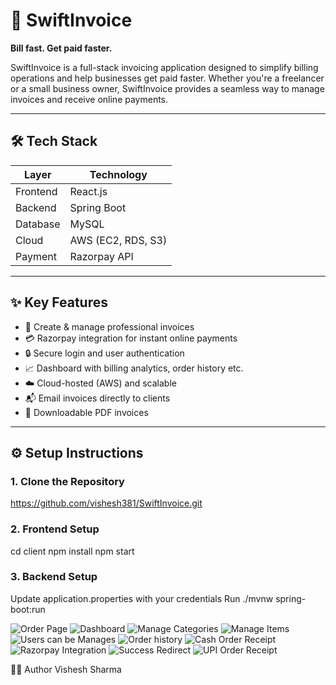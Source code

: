 # 🚀 SwiftInvoice  
**Bill fast. Get paid faster.**

SwiftInvoice is a full-stack invoicing application designed to simplify billing operations and help businesses get paid faster. Whether you're a freelancer or a small business owner, SwiftInvoice provides a seamless way to manage invoices and receive online payments.

---

## 🛠️ Tech Stack

| Layer        | Technology       |
|--------------|------------------|
| Frontend     | React.js         |
| Backend      | Spring Boot      |
| Database     | MySQL            |
| Cloud        | AWS (EC2, RDS, S3) |
| Payment      | Razorpay API     |

---

## ✨ Key Features

- 📄 Create & manage professional invoices  
- 💳 Razorpay integration for instant online payments  
- 🔒 Secure login and user authentication  
- 📈 Dashboard with billing analytics, order history etc.
- ☁️ Cloud-hosted (AWS) and scalable  
- 📬 Email invoices directly to clients  
- 🧾 Downloadable PDF invoices  

---
## ⚙️ Setup Instructions

### 1. Clone the Repository
https://github.com/vishesh381/SwiftInvoice.git

### 2. Frontend Setup
cd client
npm install
npm start

### 3. Backend Setup
Update application.properties with your credentials
Run ./mvnw spring-boot:run

![Order Page](https://github.com/user-attachments/assets/09557595-6709-4054-b1c1-501d9bb804a0)
![Dashboard](https://github.com/user-attachments/assets/a51c6dc1-b862-4fba-b3b6-1f9ccd4fdd82)
![Manage Categories](https://github.com/user-attachments/assets/781b2566-3123-4c7b-be98-96e687ffd43d)
![Manage Items](https://github.com/user-attachments/assets/cc81b4fc-1528-44c5-9c4f-0bcda2831333)
![Users can be Manages](https://github.com/user-attachments/assets/ddbb4d0d-88e4-4599-9af2-16c026afd285)
![Order history](https://github.com/user-attachments/assets/88f49ce5-09f1-4e28-a3d6-37fc514b25df)
![Cash Order Receipt](https://github.com/user-attachments/assets/d3197aac-34c6-4e43-b714-66cff805ef90)
![Razorpay Integration](https://github.com/user-attachments/assets/b82ef09e-7b92-4504-9fe4-098bdb1aebd8)
![Success Redirect](https://github.com/user-attachments/assets/a2d9ce9c-909c-4f9d-b222-523e5a42cb09)
![UPI Order Receipt](https://github.com/user-attachments/assets/19307814-ff81-48e8-b1b0-250a83d65a76)


🧑‍💻 Author
Vishesh Sharma


